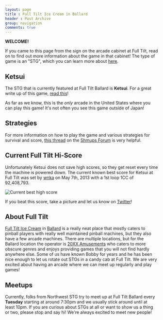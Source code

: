 ```yaml
---
layout: page
title : Full Tilt Ice Cream in Ballard
header : Post Archive
group: navigation
comments: true
---
```


**WELCOME!**

If you came to this page from the sign on the arcade cabinet at Full Tilt, read on to find out more
information about the game in that cabinet! The type of game is an "STG", which you can learn more
about [here](/whatis/).

Ketsui
------

The STG that is currently featured at Full Tilt Ballard is **Ketsui**. For a great write up of this
game, [read this](http://www.hardcoregaming101.net/ketsui/ketsui.htm)!

As far as we know, this is the *only* arcade in the United States where you can play this game! It's
not often you see this game outside of Japan!

Strategies
----------

For more information on how to play the game and various strategies for survival and score, [this
thread](http://shmups.system11.org/viewtopic.php?f=5&t=5123) on the
[Shmups Forum](http://shmups.system11.org/) is very helpful.

Current Full Tilt Hi-Score
--------
Unfortunately Ketsui does not save high scores, so they get reset every time the machine is powered
down.  The current known best score for Ketsui at Full Tilt was set by [wnka](http://twitter.com/wnka) on May 7th, 2013
with a 1st loop 1CC of 92,408,793.

![Current best high score](http://farm8.staticflickr.com/7285/8718533929_0d71bda41a_o_d.jpg)

If you beat this score, take a picture and let us know on [Twitter](http://twitter.com/nwstg)!

About Full Tilt
---------

[Full Tilt Ice Cream](http://fulltilticecream.com) in
[Ballard](http://www.yelp.com/biz/full-tilt-ice-cream-seattle-5) is a really neat place that mostly
caters to pinball players with really well maintained pinball machines, but they also have a few
arcade machines.  There are multiple locations, but for the Ballard location the operator is
[20XX Amusements](https://www.facebook.com/20XXamusements) who caters to more obscure genres and
enjoys providing games that you will not find hardly anywhere else. Some of us have known Bobby for
years and he has been nice enough to let us rotate out STGs in a candy cab at Full Tilt. We are
very excited about having an arcade where we can meet up regularly and play games!

Meetups
--------

Currently, folks from Northwest STG try to meet up at Full Tilt Ballard every **Tuesday** starting
at around 7:30pm and we usually stick around until at least 10pm. If you are curious about STGs at
all or want to show us a thing or two, please stop and say hi! We're always excited to meet new
people!
